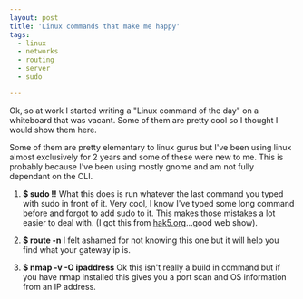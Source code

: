 ```yaml
---
layout: post
title: 'Linux commands that make me happy'
tags:
  - linux
  - networks
  - routing
  - server
  - sudo

---
```


Ok, so at work I started writing a "Linux command of the day" on a whiteboard that was vacant. Some of them are pretty cool so I thought I would show them here.

Some of them are pretty elementary to linux gurus but I've been using linux almost exclusively for 2 years and some of these were new to me. This is probably because I've been using mostly gnome and am not fully dependant on the CLI.

1.  <strong>$ sudo !!</strong>
What this does is run whatever the last command you typed with sudo in front of it. Very cool, I know I've typed some long command before and forgot to add sudo to it. This makes those mistakes a lot easier to deal with. (I got this from <a title="hak5 trust your technolust" href="http://www.hak5.org">hak5.org</a>...good web show).

2. <strong>$ route  -n</strong>
I felt ashamed for not knowing this one but it will help you find what your gateway ip is.

3. <strong>$ nmap -v -O ipaddress</strong>
Ok this isn't really a build in command but if you have nmap installed this gives you a port scan and OS information from an IP address.
